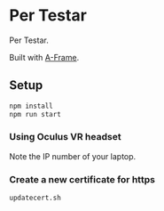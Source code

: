 # Per Testar

Per Testar.

Built with [A-Frame](https://aframe.io).

## Setup

```sh
npm install
npm run start
```

### Using Oculus VR headset

Note the IP number of your laptop.

### Create a new certificate for https

`updatecert.sh`